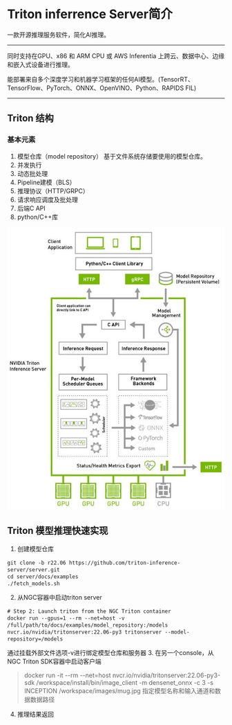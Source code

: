 # Triton inferrence Server简介
一款开源推理服务软件，简化AI推理。  
***
同时支持在GPU、x86 和 ARM CPU 或 AWS Inferentia 上跨云、数据中心、边缘和嵌入式设备进行推理。  

能部署来自多个深度学习和机器学习框架的任何AI模型。(TensorRT、TensorFlow、PyTorch、ONNX、OpenVINO、Python、RAPIDS FIL)  
***
## Triton 结构
### 基本元素
1. 模型仓库（model repository）
   基于文件系统存储要使用的模型仓库。
3. 并发执行
4. 动态批处理
5. Pipeline建模（BLS）
6. 推理协议（HTTP/GRPC）
7. 请求响应调度及批处理
8. 后端C API
9. python/C++库

![var](pic/Triton_arc.jpg)

## Triton 模型推理快速实现
1. 创建模型仓库
```
git clone -b r22.06 https://github.com/triton-inference-server/server.git
cd server/docs/examples
./fetch_models.sh
```
2. 从NGC容器中启动triton server
```
# Step 2: Launch triton from the NGC Triton container
docker run --gpus=1 --rm --net=host -v /full/path/to/docs/examples/model_repository:/models nvcr.io/nvidia/tritonserver:22.06-py3 tritonserver --model-repository=/models
```
通过挂载外部文件选项-v进行绑定模型仓库和服务器
3. 在另一个console，从NGC Triton SDK容器中启动客户端
>docker run -it --rm --net=host nvcr.io/nvidia/tritonserver:22.06-py3-sdk
>/workspace/install/bin/image_client -m densenet_onnx -c 3 -s INCEPTION /workspace/images/mug.jpg
指定模型名称和输入通道和数据数据路径
4. 推理结果返回